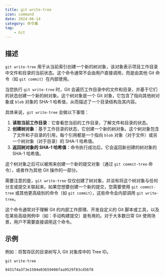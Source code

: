 ```yaml
---
title: git write-tree
icon: command
date: 2024-06-14
category: 命令集
tag:
    - Git
---
```


## 描述

`git write-tree` 用于从当前索引创建一个新的树对象，该对象表示项目工作目录中文件和目录的当前状态。这个命令通常不会由用户直接调用，而是由其他 Git 命令（如 `git commit`）在内部使用。

当您执行 `git write-tree` 时，Git 会遍历工作目录中的文件和目录，并基于它们的状态创建一个新的树对象。这个树对象是一个 Git 对象，它包含了指向其他树对象或 `blob` 对象的 SHA-1 哈希值，从而描述了一个目录结构及其内容。

具体来说，`git write-tree` 会做以下事情：

1. **读取当前工作目录**：它查看您当前的工作目录，了解文件和目录的状态。
2. **创建树对象**：基于工作目录的状态，它创建一个新的树对象。这个树对象包含了文件和子目录的引用，每个引用都是一个指向 `blob` 对象（对于文件）或另一个树对象（对于目录）的 SHA-1 哈希值。
3. **返回树对象的 SHA-1 哈希值**：命令执行成功后，它会返回新创建的树对象的 SHA-1 哈希值。

这个树对象之后可以被用来创建一个新的提交对象（通过 `git commit-tree` 命令），或者作为其他 Git 操作的一部分。

需要注意的是，`git write-tree` 仅仅创建了树对象，并没有将这个树对象与任何分支或提交关联起来。如果您想要创建一个新的提交，您需要使用 `git commit-tree` 或其他更高级别的命令（如 `git commit`），这些命令会内部调用 `git write-tree`。

这个命令通常对于理解 Git 的内部工作原理、开发自定义的 Git 脚本或工具，以及在某些高级用例中（如：手动构建提交）是有用的。对于大多数日常 Git 使用场景，用户不需要直接调用这个命令。

## 示例

例如：将暂存区的目录树写入 Git 对象库中的 Tree ID。

```shell
git write-tree

9431f4a3f3e1504e03659406faa9529f83cd56f8
```
